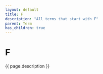 ```yaml
---
layout: default
title: F
description: "All terms that start with F"
parent: Term
has_children: true
---
```

# F
{{ page.description }}